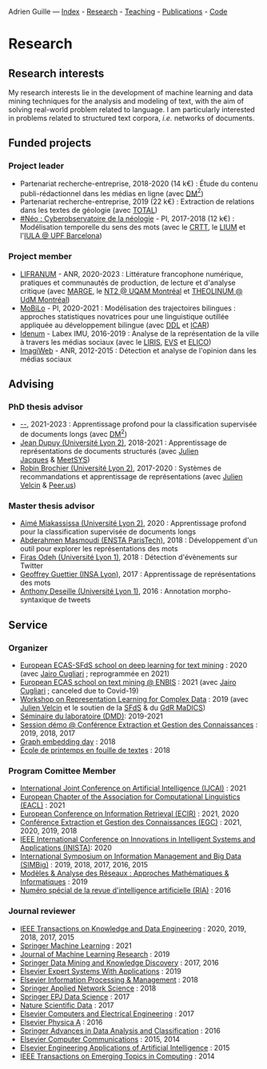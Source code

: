 Adrien Guille — [Index](index.html) - [Research](research.html) - [Teaching](teaching.html) - [Publications](publications.html) - [Code](code.html)

# Research


## Research interests

My research interests lie in the development of machine learning and data mining techniques for the analysis and modeling of text, with the aim of solving real-world problem related to language. I am particularly interested in problems related to structured text corpora, *i.e.* networks of documents.

## Funded projects<div id="projects">

### Project leader

- Partenariat recherche-entreprise, 2018-2020 (14 k€) : Étude du contenu publi-rédactionnel dans les médias en ligne (avec [DM$^2$](https://dmsq.io))
- Partenariat recherche-entreprise, 2019 (22 k€) : Extraction de relations dans les textes de géologie (avec [TOTAL](https://www.total.com))
- [#Néo : Cyberobservatoire de la néologie](#) - PI, 2017-2018 (12 k€) : Modélisation temporelle du sens des mots (avec le [CRTT](https://crtt.univ-lyon2.fr/bienvenue-sur-le-site-du-crtt-e-a-4162--582984.kjsp), le [LIUM](https://lium.univ-lemans.fr) et l'[IULA @ UPF Barcelona](https://www.upf.edu/web/iula))

### Project member

- [LIFRANUM](https://marge.univ-lyon3.fr/projet-lifranum) - ANR, 2020-2023 : Littérature francophone numérique, pratiques et communautés de production, de lecture et d'analyse critique (avec [MARGE](#), le [NT2 @ UQAM Montréal](#) et [THEOLINUM @ UdM Montréal](#))
- [MoBiLo](#) - PI, 2020-2021 : Modélisation des trajectoires bilingues : approches statistiques novatrices pour une linguistique outillée appliquée au développement bilingue (avec [DDL](#) et [ICAR](#))
- [Idenum](http://imu.universite-lyon.fr/projet/idenum-identites-numeriques-urbaines/) - Labex IMU, 2016-2019 : Analyse de la représentation de la ville à travers les médias sociaux (avec le [LIRIS](#), [EVS](#) et [ELICO](#))
- [ImagiWeb](http://mediamining.univ-lyon2.fr/velcin/imagiweb/) - ANR, 2012-2015 : Détection et analyse de l'opinion dans les médias sociaux

## Advising<div id="advising">

### PhD thesis advisor

- [--](), 2021-2023 : Apprentissage profond pour la classification supervisée de documents longs (avec [DM$^2$](#))
- [Jean Dupuy (Université Lyon 2)](http://mediamining.univ-lyon2.fr/people/guille/research.php#), 2018-2021 : Apprentissage de représentations de documents structurés (avec [Julien Jacques](http://eric.univ-lyon2.fr/~jjacques/) & [MeetSYS](http://meetsys.com/)) 
- [Robin Brochier (Université Lyon 2)](http://mediamining.univ-lyon2.fr/people/guille/research.php#), 2017-2020 : Systèmes de recommandations et apprentissage de représentations (avec [Julien Velcin](http://mediamining.univ-lyon2.fr/velcin/) & [Peer.us](http://peer.us/))

### Master thesis advisor

- [Aimé Miakassissa (Université Lyon 2)](#), 2020 : Apprentissage profond pour la classification supervisée de documents longs
- [Abderahmen Masmoudi (ENSTA ParisTech)](http://mediamining.univ-lyon2.fr/people/guille/research.php#), 2018 : Développement d'un outil pour explorer les représentations des mots
- [Firas Odeh (Université Lyon 1)](http://mediamining.univ-lyon2.fr/people/guille/research.php#), 2018 : Détection d'évènements sur Twitter
- [Geoffrey Guettier (INSA Lyon)](http://mediamining.univ-lyon2.fr/people/guille/research.php#), 2017 : Apprentissage de représentations des mots
- [Anthony Deseille (Université Lyon 1)](http://mediamining.univ-lyon2.fr/people/guille/research.php#), 2016 : Annotation morpho-syntaxique de tweets

## Service<div id="service">

### Organizer

- [European ECAS-SFdS school on deep learning for text mining](#) : 2020 (avec [Jairo Cugliari](http://eric.univ-lyon2.fr/jcugliari/) ; reprogrammée en 2021)
- [European ECAS school on text mining @ ENBIS](https://www.enbis.org/activities/events/current/631_ENBIS_20_Pre_Conference_Event__Joint_ECAS_ENBIS_1_Day_Summer_Course___POSTPONED/) : 2021 (avec [Jairo Cugliari](http://eric.univ-lyon2.fr/jcugliari/) ; canceled due to Covid-19)
- [Workshop on Representation Learning for Complex Data](http://mediamining.univ-lyon2.fr/workshop2019/) : 2019 (avec [Julien Velcin](http://mediamining.univ-lyon2.fr/velcin/) et le soutien de la [SFdS](#) & du [GdR MaDICS](#))
- [Séminaire du laboratoire (DMD)](#): 2019-2021
- [Session démo @ Conférence Extraction et Gestion des Connaissances](http://www.egc.asso.fr/category/manifestations/conferences) : 2019, 2018, 2017
- [Graph embedding day](http://ged2018.sci-web.net) : 2018
- [École de printemps en fouille de textes](https://eric.univ-lyon2.fr/textmining/) : 2018

### Program Comittee Member

- [International Joint Conference on Artificial Intelligence (IJCAI)](#) : 2021
- [European Chapter of the Association for Computational Linguistics (EACL)](#) : 2021
- [European Conference on Information Retrieval (ECIR)](https://link.springer.com/conference/ecir) : 2021, 2020
- [Conférence Extraction et Gestion des Connaissances (EGC)](http://www.egc.asso.fr/category/manifestations/conferences) : 2021, 2020, 2019, 2018
- [IEEE International Conference on Innovations in Intelligent Systems and Applications (INISTA)](http://inista.org): 2020
- [International Symposium on Information Management and Big Data (SIMBig)](https://simbig.org) : 2019, 2018, 2017, 2016, 2015
- [Modèles & Analyse des Réseaux : Approches Mathématiques & Informatiques](https://lipn.univ-paris13.fr/marami/MARAMI/Accueil.html) : 2019
- [Numéro spécial de la revue d'intelligence artificielle (RIA)](#) : 2016

### Journal reviewer

- [IEEE Transactions on Knowledge and Data Engineering](#) : 2020, 2019, 2018, 2017, 2015
- [Springer Machine Learning]() : 2021
- [Journal of Machine Learning Research](#) : 2019
- [Springer Data Mining and Knowledge Discovery](#) : 2017, 2016
- [Elsevier Expert Systems With Applications](#) : 2019
- [Elsevier Information Processing & Management](#) : 2018
- [Springer Applied Network Science](#) : 2018
- [Springer EPJ Data Science](#) : 2017
- [Nature Scientific Data](#) : 2017
- [Elsevier Computers and Electrical Engineering](#) : 2017
- [Elsevier Physica A](#) : 2016
- [Springer Advances in Data Analysis and Classification](#) : 2016
- [Elsevier Computer Communications](#) : 2015, 2014
- [Elsevier Engineering Applications of Artificial Intelligence](#) : 2015 
- [IEEE Transactions on Emerging Topics in Computing](#) : 2014
